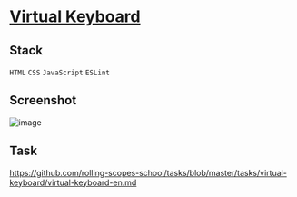 # [Virtual Keyboard](shaqi-dev.github.io/virtual-keyboard/)

## Stack
`HTML` `CSS` `JavaScript` `ESLint`

## Screenshot
![image](https://user-images.githubusercontent.com/71282670/186265581-12a5fafe-54af-4bcd-abaa-317847f25208.png)

## Task
https://github.com/rolling-scopes-school/tasks/blob/master/tasks/virtual-keyboard/virtual-keyboard-en.md
